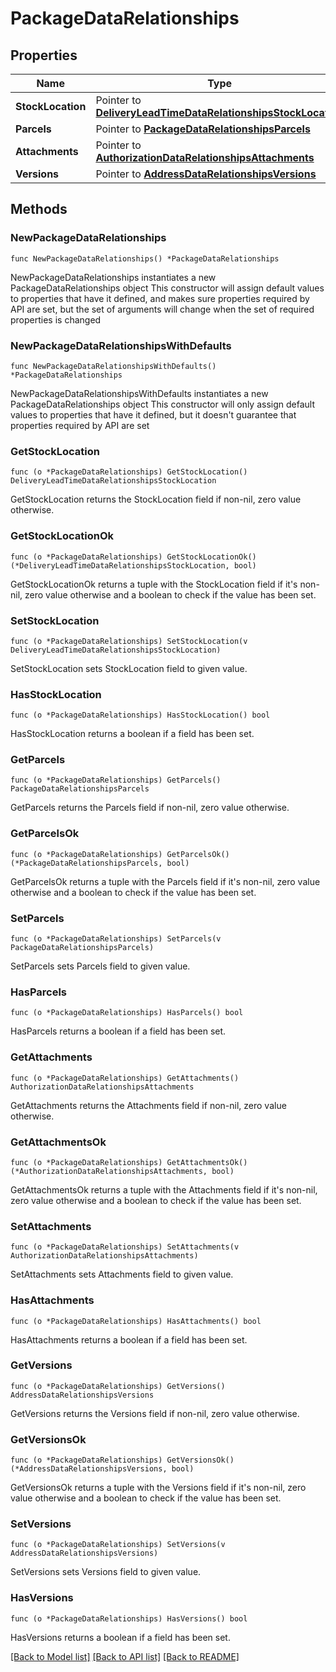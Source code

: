 # PackageDataRelationships

## Properties

Name | Type | Description | Notes
------------ | ------------- | ------------- | -------------
**StockLocation** | Pointer to [**DeliveryLeadTimeDataRelationshipsStockLocation**](DeliveryLeadTimeDataRelationshipsStockLocation.md) |  | [optional] 
**Parcels** | Pointer to [**PackageDataRelationshipsParcels**](PackageDataRelationshipsParcels.md) |  | [optional] 
**Attachments** | Pointer to [**AuthorizationDataRelationshipsAttachments**](AuthorizationDataRelationshipsAttachments.md) |  | [optional] 
**Versions** | Pointer to [**AddressDataRelationshipsVersions**](AddressDataRelationshipsVersions.md) |  | [optional] 

## Methods

### NewPackageDataRelationships

`func NewPackageDataRelationships() *PackageDataRelationships`

NewPackageDataRelationships instantiates a new PackageDataRelationships object
This constructor will assign default values to properties that have it defined,
and makes sure properties required by API are set, but the set of arguments
will change when the set of required properties is changed

### NewPackageDataRelationshipsWithDefaults

`func NewPackageDataRelationshipsWithDefaults() *PackageDataRelationships`

NewPackageDataRelationshipsWithDefaults instantiates a new PackageDataRelationships object
This constructor will only assign default values to properties that have it defined,
but it doesn't guarantee that properties required by API are set

### GetStockLocation

`func (o *PackageDataRelationships) GetStockLocation() DeliveryLeadTimeDataRelationshipsStockLocation`

GetStockLocation returns the StockLocation field if non-nil, zero value otherwise.

### GetStockLocationOk

`func (o *PackageDataRelationships) GetStockLocationOk() (*DeliveryLeadTimeDataRelationshipsStockLocation, bool)`

GetStockLocationOk returns a tuple with the StockLocation field if it's non-nil, zero value otherwise
and a boolean to check if the value has been set.

### SetStockLocation

`func (o *PackageDataRelationships) SetStockLocation(v DeliveryLeadTimeDataRelationshipsStockLocation)`

SetStockLocation sets StockLocation field to given value.

### HasStockLocation

`func (o *PackageDataRelationships) HasStockLocation() bool`

HasStockLocation returns a boolean if a field has been set.

### GetParcels

`func (o *PackageDataRelationships) GetParcels() PackageDataRelationshipsParcels`

GetParcels returns the Parcels field if non-nil, zero value otherwise.

### GetParcelsOk

`func (o *PackageDataRelationships) GetParcelsOk() (*PackageDataRelationshipsParcels, bool)`

GetParcelsOk returns a tuple with the Parcels field if it's non-nil, zero value otherwise
and a boolean to check if the value has been set.

### SetParcels

`func (o *PackageDataRelationships) SetParcels(v PackageDataRelationshipsParcels)`

SetParcels sets Parcels field to given value.

### HasParcels

`func (o *PackageDataRelationships) HasParcels() bool`

HasParcels returns a boolean if a field has been set.

### GetAttachments

`func (o *PackageDataRelationships) GetAttachments() AuthorizationDataRelationshipsAttachments`

GetAttachments returns the Attachments field if non-nil, zero value otherwise.

### GetAttachmentsOk

`func (o *PackageDataRelationships) GetAttachmentsOk() (*AuthorizationDataRelationshipsAttachments, bool)`

GetAttachmentsOk returns a tuple with the Attachments field if it's non-nil, zero value otherwise
and a boolean to check if the value has been set.

### SetAttachments

`func (o *PackageDataRelationships) SetAttachments(v AuthorizationDataRelationshipsAttachments)`

SetAttachments sets Attachments field to given value.

### HasAttachments

`func (o *PackageDataRelationships) HasAttachments() bool`

HasAttachments returns a boolean if a field has been set.

### GetVersions

`func (o *PackageDataRelationships) GetVersions() AddressDataRelationshipsVersions`

GetVersions returns the Versions field if non-nil, zero value otherwise.

### GetVersionsOk

`func (o *PackageDataRelationships) GetVersionsOk() (*AddressDataRelationshipsVersions, bool)`

GetVersionsOk returns a tuple with the Versions field if it's non-nil, zero value otherwise
and a boolean to check if the value has been set.

### SetVersions

`func (o *PackageDataRelationships) SetVersions(v AddressDataRelationshipsVersions)`

SetVersions sets Versions field to given value.

### HasVersions

`func (o *PackageDataRelationships) HasVersions() bool`

HasVersions returns a boolean if a field has been set.


[[Back to Model list]](../README.md#documentation-for-models) [[Back to API list]](../README.md#documentation-for-api-endpoints) [[Back to README]](../README.md)



